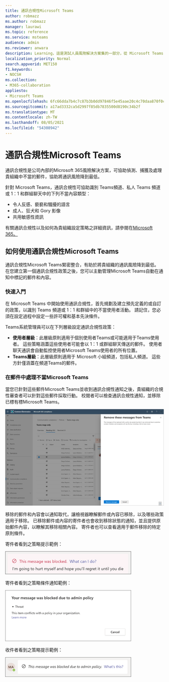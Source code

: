 ```yaml
---
title: 通訊合規性Microsoft Teams
author: robmazz
ms.author: robmazz
manager: laurawi
ms.topic: reference
ms.service: msteams
audience: admin
ms.reviewer: anwara
description: Learning，這是測試人員風險解決方案集的一部分，從 Microsoft Teams 的觀點 (這是 M365 通訊合規性功能的一) 。
localization_priority: Normal
search.appverid: MET150
f1.keywords:
- NOCSH
ms.collection:
- M365-collaboration
appliesto:
- Microsoft Teams
ms.openlocfilehash: 6fc66dda7b4c7c87b3b0dd97846f5e45aae20c4c70daa870f0cdb2adb2373529
ms.sourcegitcommit: a17ad3332ca5d2997f85db7835500d8190c34b2f
ms.translationtype: MT
ms.contentlocale: zh-TW
ms.lasthandoff: 08/05/2021
ms.locfileid: "54308942"
---
```

# <a name="communication-compliance-with-microsoft-teams"></a>通訊合規性Microsoft Teams

通訊合規性是公司內部的Microsoft 365風險解決方案，可協助偵測、捕獲及處理貴組織中不當的郵件，協助將通訊風險降到最低。

針對 Microsoft Teams，通訊合規性可協助識別 Teams[](/microsoft-365/compliance/communication-compliance-feature-reference)頻道、私人 Teams 頻道或 1：1 和群組聊天中的下列不當內容類型：

- 令人反感、褻褻和騷擾的語言
- 成人、狂犬和 Gory 影像
- 共用敏感性資訊

有關通訊合規性以及如何為貴組織設定策略之詳細資訊，請參閱在[Microsoft 365。](/microsoft-365/compliance/communication-compliance)

## <a name="how-to-use-communication-compliance-in-microsoft-teams"></a>如何使用通訊合規性Microsoft Teams

通訊合規性Microsoft Teams緊密整合，有助於將貴組織的通訊風險降到最低。 在您建立第一個通訊合規性政策之後，您可以主動管理Microsoft Teams自動在通知中標記的郵件和內容。

### <a name="getting-started"></a>快速入門

在 Microsoft Teams 中開始使用通訊合規性，首先規劃及建立[](/microsoft-365/compliance/communication-compliance-plan)預先定義的或自訂的政策，以識別 Teams 頻道或 1：1 和群組中的不當使用者活動。 請記住，您必須在設定過程中設定一些[](/microsoft-365/compliance/communication-compliance-configure)許可權和基本先決條件。

Teams系統管理員可以在下列層級設定通訊合規性政策：

- **使用者層級**：此層級原則適用于個別使用者Teams或可能適用于Teams使用者。 這些策略涵蓋這些使用者可能會以 1：1 或群組聊天傳送的郵件。 使用者聊天通訊會自動監控使用者Microsoft Teams使用者的所有位置。
- **Teams層級**：此層級原則適用于 Microsoft 小組頻道，包括私人頻道。 這些方針僅涵蓋在頻道Teams的郵件。

### <a name="act-on-inappropriate-messages-in-microsoft-teams"></a>在郵件中處理不當Microsoft Teams

當您已針對這些郵件Microsoft Teams並收到通訊合規性通知之後，貴組織的合規性審查者可以針對這些郵件採取行動。 校閱者可以檢查通訊合規性通知，並移除已標有標Microsoft Teams。

![移除郵件Teams](./media/communication-compliance-remove-teams-message.png)

移除的郵件和內容會以通知取代，讓檢視器瞭解郵件或內容已移除，以及哪些政策適用于移除。 已移除郵件或內容的寄件者也會收到移除狀態的通知，並且提供原始郵件內容，以瞭解其移除相關內容。 寄件者也可以查看適用于郵件移除的特定原則條件。

寄件者看到之策略提示範例：

![寄件者的策略提示](./media/communication-compliance-warning-1.png)

寄件者看到之策略條件通知範例：

![寄件者的政策條件資訊](./media/communication-compliance-warning-2.png)

收件者看到之策略提示範例：

![收件者的政策提示](./media/communication-compliance-warning-3.png)